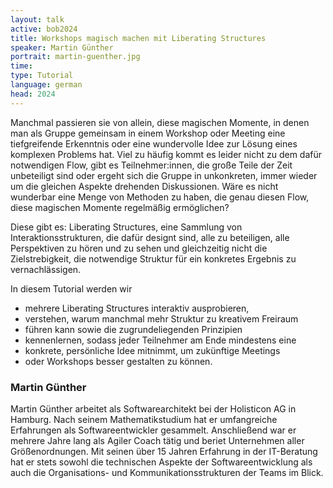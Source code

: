 ```yaml
---
layout: talk
active: bob2024
title: Workshops magisch machen mit Liberating Structures
speaker: Martin Günther
portrait: martin-guenther.jpg
time: 
type: Tutorial
language: german
head: 2024
---
```


Manchmal passieren sie von allein, diese magischen Momente, in denen
man als Gruppe gemeinsam in einem Workshop oder Meeting eine
tiefgreifende Erkenntnis oder eine wundervolle Idee zur Lösung eines
komplexen Problems hat. Viel zu häufig kommt es leider nicht zu dem
dafür notwendigen Flow, gibt es Teilnehmer:innen, die große Teile der
Zeit unbeteiligt sind oder ergeht sich die Gruppe in unkonkreten,
immer wieder um die gleichen Aspekte drehenden Diskussionen. Wäre es
nicht wunderbar eine Menge von Methoden zu haben, die genau diesen
Flow, diese magischen Momente regelmäßig ermöglichen?

Diese gibt es: Liberating Structures, eine Sammlung von
Interaktionsstrukturen, die dafür designt sind, alle zu beteiligen,
alle Perspektiven zu hören und zu sehen und gleichzeitig nicht die
Zielstrebigkeit, die notwendige Struktur für ein konkretes Ergebnis zu
vernachlässigen.

In diesem Tutorial werden wir

- mehrere Liberating Structures interaktiv ausprobieren,
- verstehen, warum manchmal mehr Struktur zu kreativem Freiraum
- führen kann sowie die zugrundeliegenden Prinzipien
- kennenlernen, sodass jeder Teilnehmer am Ende mindestens eine
- konkrete, persönliche Idee mitnimmt, um zukünftige Meetings
- oder Workshops besser gestalten zu können.

### Martin Günther

Martin Günther arbeitet als Softwarearchitekt bei der Holisticon AG in
Hamburg. Nach seinem Mathematikstudium hat er umfangreiche Erfahrungen
als Softwareentwickler gesammelt. Anschließend war er mehrere Jahre
lang als Agiler Coach tätig und beriet Unternehmen aller
Größenordnungen. Mit seinen über 15 Jahren Erfahrung in der
IT-Beratung hat er stets sowohl die technischen Aspekte der
Softwareentwicklung als auch die Organisations- und
Kommunikationsstrukturen der Teams im Blick.